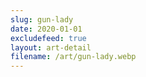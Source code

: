 ```yaml
---
slug: gun-lady
date: 2020-01-01
excludefeed: true
layout: art-detail
filename: /art/gun-lady.webp
---
```

